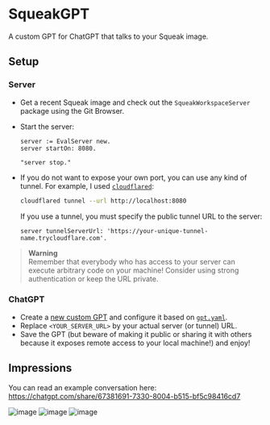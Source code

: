 # SqueakGPT

A custom GPT for ChatGPT that talks to your Squeak image.

## Setup

### Server

- Get a recent Squeak image and check out the `SqueakWorkspaceServer` package using the Git Browser.
- Start the server:

  ```smalltalk
  server := EvalServer new.
  server startOn: 8080.
  
  "server stop."
  ```
- If you do not want to expose your own port, you can use any kind of tunnel. For example, I used [`cloudflared`](https://github.com/cloudflare/cloudflared):

  ```bash
  cloudflared tunnel --url http://localhost:8080
  ```
  
  If you use a tunnel, you must specify the public tunnel URL to the server:
  
  ```smalltalk
  server tunnelServerUrl: 'https://your-unique-tunnel-name.trycloudflare.com'.
  ```
  
> **Warning**  
> Remember that everybody who has access to your server can execute arbitrary code on your machine! Consider using strong authentication or keep the URL private.

### ChatGPT

- Create a [new custom GPT](https://chatgpt.com/gpts/editor) and configure it based on [`gpt.yaml`](./gpt.yaml).
- Replace `<YOUR_SERVER_URL>` by your actual server (or tunnel) URL.
- Save the GPT (but beware of making it public or sharing it with others because it exposes remote access to your local machine!) and enjoy!

## Impressions

You can read an example conversation here: <https://chatgpt.com/share/67381691-7330-8004-b515-bf5c98416cd7>

![image](https://github.com/user-attachments/assets/c0801c56-0b51-4c8e-a9f4-3efec0e36419)
![image](https://github.com/user-attachments/assets/dc16be64-0e05-4389-a303-0b94b4b73d07)
![image](https://github.com/user-attachments/assets/92021c3d-3686-47ec-8e5c-c5dd5c8229db)

